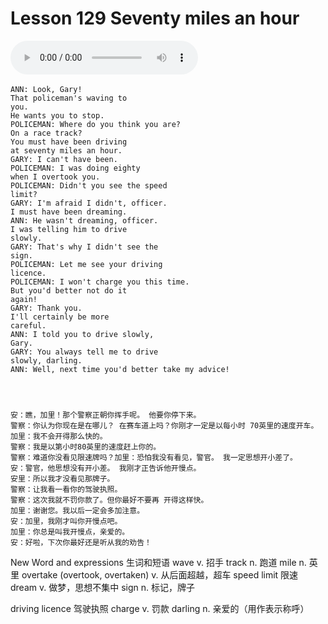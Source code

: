 # Lesson 129 Seventy miles an hour

​<audio id="audio" controls="" loop="loop">
    <source id="mp3" src="https://online1.tingclass.net/lesson/shi0529/0000/16/129.mp3"> 
</audio>

```
ANN: Look, Gary!
That policeman's waving to
you.
He wants you to stop.
POLICEMAN: Where do you think you are?
On a race track?
You must have been driving
at seventy miles an hour.
GARY: I can't have been.
POLICEMAN: I was doing eighty
when I overtook you.
POLICEMAN: Didn't you see the speed
limit?
GARY: I'm afraid I didn't, officer.
I must have been dreaming.
ANN: He wasn't dreaming, officer.
I was telling him to drive
slowly.
GARY: That's why I didn't see the
sign.
POLICEMAN: Let me see your driving
licence.
POLICEMAN: I won't charge you this time.
But you'd better not do it
again!
GARY: Thank you.
I'll certainly be more
careful.
ANN: I told you to drive slowly,
Gary.
GARY: You always tell me to drive
slowly, darling.
ANN: Well, next time you'd better take my advice!




安：瞧，加里！那个警察正朝你挥手呢。 他要你停下来。
警察：你认为你现在是在哪儿？ 在赛车道上吗？你刚才一定是以每小时 70英里的速度开车。
加里：我不会开得那么快的。
警察：我是以第小时80英里的速度赶上你的。
警察：难道你没看见限速牌吗？加里：恐怕我没有看见，警官。 我一定思想开小差了。
安：警官，他思想没有开小差。 我刚才正告诉他开慢点。
安里：所以我才没看见那牌子。
警察：让我看一看你的驾驶执照。
警察：这次我就不罚你款了。但你最好不要再 开得这样快。
加里：谢谢您。我以后一定会多加注意。
安：加里，我刚才叫你开慢点吧。
加里：你总是叫我开慢点，亲爱的。
安：好啦，下次你最好还是听从我的劝告！
```

New Word and expressions 生词和短语
wave
v. 招手
track
n. 跑道
mile
n. 英里
overtake (overtook, overtaken)
v. 从后面超越，超车
speed limit
限速
dream
v. 做梦，思想不集中
sign
n. 标记，牌子

driving licence
驾驶执照
charge
v. 罚款
darling
n. 亲爱的（用作表示称呼）
